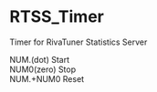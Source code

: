# RTSS_Timer
Timer for RivaTuner Statistics Server  
  
NUM.(dot) Start  
NUM0(zero) Stop  
NUM.+NUM0 Reset
